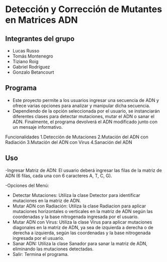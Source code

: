 # Detección y Corrección de Mutantes en Matrices ADN

## Integrantes del grupo
- Lucas Russo
- Tomás Montenegro
- Tiziano Roig
- Gabriel Rodríguez
- Gonzalo Betancourt 

## Programa

- Este proyecto permite a los usuarios ingresar una secuencia de ADN y ofrece varias opciones para analizar y manipular dicha secuencia. 
- Dependiendo de la opción seleccionada por el usuario, se instanciarán diferentes clases para detectar mutaciones, mutar el ADN o sanar el ADN. Finalmente, el programa devolverá el ADN modificado junto con un mensaje informativo.

Funcionalidades
1.Detección de Mutaciones
2.Mutación del ADN con Radiación
3.Mutación del ADN con Virus
4.Sanación del ADN

## Uso
-Ingresar Matriz de ADN: El usuario deberá ingresar las filas de la matriz de ADN (6 filas, cada una con 6 caracteres A, T, C, G).

-Opciones del Menú:

- Detectar Mutaciones: Utiliza la clase Detector para identificar mutaciones en la matriz de ADN.
- Mutar ADN con Radiación: Utiliza la clase Radiacion para aplicar mutaciones horizontales o verticales en la matriz de ADN según las coordenadas y la base nitrogenada ingresada por el usuario.
- Mutar ADN con Virus: Utiliza la clase Virus para aplicar mutaciones diagonales en la matriz de ADN, ya sea de izquierda a derecha o de derecha a izquierda, según las coordenadas y la base nitrogenada ingresada por el usuario.
- Sanar ADN: Utiliza la clase Sanador para sanar la matriz de ADN, eliminando las mutaciones detectadas.
- Salir: Termina el programa.
